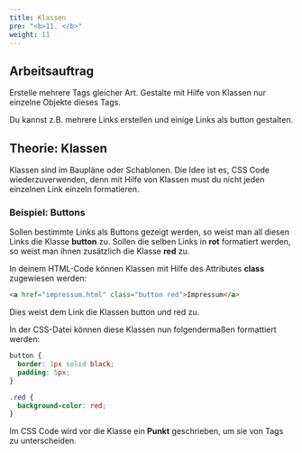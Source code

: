 ```yaml
---
title: Klassen
pre: "<b>11. </b>"
weight: 11
---
```


## Arbeitsauftrag

Erstelle mehrere Tags gleicher Art. Gestalte mit Hilfe von Klassen nur einzelne Objekte dieses Tags.

Du kannst z.B. mehrere Links erstellen und einige Links als button gestalten.

## Theorie: Klassen

Klassen sind im Baupläne oder Schablonen. Die Idee ist es, CSS Code wiederzuverwenden, denn mit Hilfe von Klassen must du nicht jeden einzelnen Link einzeln formatieren.

### Beispiel: Buttons

Sollen bestimmte Links als Buttons gezeigt werden, so weist man all diesen Links die Klasse **button** zu. Sollen die selben Links in **rot** formatiert werden, so weist man ihnen zusätzlich die Klasse **red** zu.

In deinem HTML-Code können Klassen mit Hilfe des Attributes **class** zugewiesen werden:

```html
<a href="impressum.html" class="button red">Impressum</a> 
```

Dies weist dem Link die Klassen button und red zu. 

In der CSS-Datei können diese Klassen nun folgendermaßen formattiert werden:

```css
button {
  border: 1px solid black;
  padding: 5px;
}

.red {
  background-color: red;
}
```

Im CSS Code wird vor die Klasse ein **Punkt** geschrieben, um sie von Tags zu unterscheiden.

